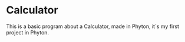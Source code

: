 # Calculator
This is a basic program about a Calculator, made in Phyton, it´s my first project in Phyton.
